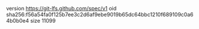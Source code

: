 version https://git-lfs.github.com/spec/v1
oid sha256:f56a54fa0f125b7ee3c2d6af9ebe9019b65dc64bbc1210f689109c0a64b0b0e4
size 11099

